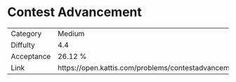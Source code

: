 # Contest Advancement

<table>
    <tr>
        <td>Category</td>
        <td>Medium</td>
    </tr>
    <tr>
        <td>Diffulty</td>
        <td>4.4</td>
    </tr>
    <tr>
        <td>Acceptance</td>
        <td>26.12 %</td>
    </tr>
    <tr>
        <td>Link</td>
        <td>https://open.kattis.com/problems/contestadvancement</td>
    </tr>
</table>